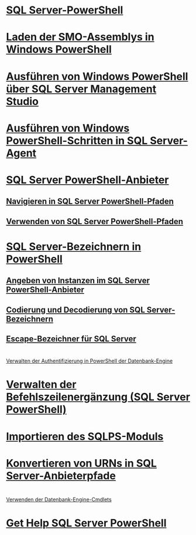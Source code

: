 # [SQL Server-PowerShell](sql-server-powershell.md)
# [Laden der SMO-Assemblys in Windows PowerShell](load-the-smo-assemblies-in-windows-powershell.md)
# [Ausführen von Windows PowerShell über SQL Server Management Studio](run-windows-powershell-from-sql-server-management-studio.md)
# [Ausführen von Windows PowerShell-Schritten in SQL Server-Agent](run-windows-powershell-steps-in-sql-server-agent.md)
# [SQL Server PowerShell-Anbieter](sql-server-powershell-provider.md)
## [Navigieren in SQL Server PowerShell-Pfaden](navigate-sql-server-powershell-paths.md)
## [Verwenden von SQL Server PowerShell-Pfaden](work-with-sql-server-powershell-paths.md)
# [SQL Server-Bezeichnern in PowerShell](sql-server-identifiers-in-powershell.md)
## [Angeben von Instanzen im SQL Server PowerShell-Anbieter](specify-instances-in-the-sql-server-powershell-provider.md)
## [Codierung und Decodierung von SQL Server-Bezeichnern](encode-and-decode-sql-server-identifiers.md)
## [Escape-Bezeichner für SQL Server](escape-sql-server-identifiers.md)
# 
  [Verwalten der Authentifizierung in PowerShell der Datenbank-Engine](manage-authentication-in-database-engine-powershell.md)
# [Verwalten der Befehlszeilenergänzung (SQL Server PowerShell)](manage-tab-completion-sql-server-powershell.md)
# [Importieren des SQLPS-Moduls](../database-engine/import-the-sqlps-module.md)
# [Konvertieren von URNs in SQL Server-Anbieterpfade](../database-engine/convert-urns-to-sql-server-provider-paths.md)
# 
  [Verwenden der Datenbank-Engine-Cmdlets](../database-engine/use-the-database-engine-cmdlets.md)
# [Get Help SQL Server PowerShell](../database-engine/get-help-sql-server-powershell.md)

